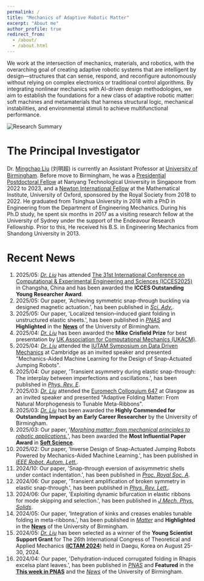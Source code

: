 ```yaml
---
permalink: /
title: "Mechanics of Adaptive Robotic Matter"
excerpt: "About me"
author_profile: true
redirect_from: 
  - /about/
  - /about.html
---
```


We work at the intersection of mechanics, materials, and robotics, with the overarching goal of creating adaptive robotic systems that are intelligent by design—structures that can sense, respond, and reconfigure autonomously without relying on complex electronics or traditional control algorithms. By integrating nonlinear mechanics with AI-driven design methodologies, we aim to establish the foundations for a new class of adaptive robotic matter: soft machines and metamaterials that harness structural logic, mechanical instabilities, and environmental stimuli to achieve multifunctional performance.

![Research Summary](/figures/ResearchSummary_2507.png "Research Summary")

The Principal Investigator
======
Dr. [Mingchao Liu](https://www.birmingham.ac.uk/schools/engineering/mechanical-engineering/people/profile.aspx?ReferenceId=205089) (刘明超) is currently an Assistant Professor at [University of Birmingham](https://intranet.birmingham.ac.uk/index.aspx). Before move to Birmingham, he was a [Presidential Postdoctoral Fellow](https://www.ntu.edu.sg/research/research-careers/presidential-postdoctoral-fellowship-(ppf)) at Nanyang Technological University in Singapore from 2022 to 2023, and a [Newton International Fellow](https://royalsociety.org/grants-schemes-awards/grants/newton-international/) at the Mathematical Institute, University of Oxford, sponsored by the Royal Society from 2018 to 2022. He graduated from Tsinghua University in 2018 with a PhD in Engineering from the Department of Engineering Mechanics. During his Ph.D study, he spent six months in 2017 as a visiting research fellow at the University of Sydney under the support of the Endeavour Research Fellowship. Prior to this, He received his B.S. in Engineering Mechanics from Shandong University in 2013.

Recent News
======
1. 2025/05: [*Dr. Liu*](https://www.birmingham.ac.uk/schools/engineering/mechanical-engineering/people/profile.aspx?ReferenceId=205089&Name=dr-mingchao-liu) has attended [The 31st International Conference on Computational & Experimental Engineering and Sciences (ICCES2025)](https://www.iccesconf.org/) in Changsha, China and has been awarded the **ICCES Outstanding Young Researcher Award**.
1. 2025/05: Our paper, 'Achieving symmetric snap-through buckling via designed magnetic actuation.', has been published in [*Sci. Adv.*](https://www.science.org/doi/10.1126/sciadv.adw1259).
1. 2025/05: Our paper, 'Localized tension–induced giant folding in unstructured elastic sheets.', has been published in [*PNAS*](https://doi.org/10.1073/pnas.2423439122) and **Highlighted** in the [**News**](https://www.birmingham.ac.uk/news/2025/new-discovery-in-localised-pulling-opens-up-opportunities-in-engineering-design) of the University of Birmingham.
1. 2025/04: [*Dr. Liu*](https://www.birmingham.ac.uk/schools/engineering/mechanical-engineering/people/profile.aspx?ReferenceId=205089&Name=dr-mingchao-liu) has been awarded the **Mike Crisfield Prize** for best presentation by [UK Association for Computational Mechanics (UKACM)](https://ukacm.org/).
1. 2025/04: [*Dr. Liu*](https://www.birmingham.ac.uk/schools/engineering/mechanical-engineering/people/profile.aspx?ReferenceId=205089&Name=dr-mingchao-liu) attended the [IUTAM Symposium on Data Driven Mechanics](http://www.iutam-ddm2025.com/) at Cambridge as an invited speaker and presented "Mechanics-Aided Machine Learning for the Design of Snap-Actuated Jumping Robots".
1. 2025/04: Our paper, 'Transient asymmetry during elastic snap-through: The interplay between imperfections and oscillations.', has been published in [*Phys. Rev. E*](https://doi.org/10.1103/PhysRevE.111.045503).
1. 2025/03: [*Dr. Liu*](https://www.birmingham.ac.uk/schools/engineering/mechanical-engineering/people/profile.aspx?ReferenceId=205089&Name=dr-mingchao-liu) attended the [Euromech Colloquium 647](https://647.euromech.org/home/) at Glasgow as an invited speaker and presented "Adaptive Folding Matter: From Natural Morphogenesis to Tunable Meta-Ribbons".
1. 2025/03: [*Dr. Liu*](https://www.birmingham.ac.uk/schools/engineering/mechanical-engineering/people/profile.aspx?ReferenceId=205089&Name=dr-mingchao-liu) has been awarded the **Highly Commended for Outstanding Impact by an Early Career Researcher** by the University of Birmingham.
1. 2025/03: Our paper, '[*Morphing matter: from mechanical principles to robotic applications.*](http://dx.doi.org/10.20517/ss.2023.42)', has been awarded the **Most Influential Paper Award** in [**Soft Science**](https://www.oaepublish.com/news/ss.1069).
1. 2025/02: Our paper, 'Inverse Design of Snap-Actuated Jumping Robots Powered by Mechanics-Aided Machine Learning.', has been published in [*IEEE Robot. Autom. Lett.*](https://ieeexplore.ieee.org/document/10816482).
1. 2024/10: Our paper, 'Snap-through eversion of axisymmetric shells under contact indentation.', has been published in [*Proc. Royal Soc. A*](https://doi.org/10.1098/rspa.2024.0303).
1. 2024/06: Our paper, 'Transient amplification of broken symmetry in elastic snap-through.', has been published in [*Phys. Rev. Lett.*](https://doi.org/10.1103/PhysRevLett.132.267201).
1. 2024/06: Our paper, 'Exploiting dynamic bifurcation in elastic ribbons for mode skipping and selection.', has been published in [*J Mech. Phys. Solids*](https://www.sciencedirect.com/science/article/pii/S002250962400187X).
1. 2024/05: Our paper, 'Integration of kinks and creases enables tunable folding in meta-ribbons.', has been published in [*Matter*](https://www.cell.com/matter/fulltext/S2590-2385(24)00204-2) and **Highlighted** in the [**News**](https://www.birmingham.ac.uk/news/2024/meta-ribbon-an-innovative-foldable-structure-with-tunable-behaviors) of the University of Birmingham.
1. 2024/05: [*Dr. Liu*](https://www.birmingham.ac.uk/schools/engineering/mechanical-engineering/people/profile.aspx?ReferenceId=205089&Name=dr-mingchao-liu) has been selected as a winner of the **Young Scientist Support Grant** for The 26th International Congress of Theoretical and Applied Mechanics ([**ICTAM 2024**](https://www.ictam2024.org/index.php)) held in Daegu, Korea on August 25-30, 2024.
1. 2024/04: Our paper, 'Dehydration-induced corrugated folding in Rhapis excelsa plant leaves.', has been published in [*PNAS*](https://www.pnas.org/doi/10.1073/pnas.2320259121) and **Featured** in the [**This week in PNAS**](https://www.pnas.org/doi/10.1073/iti1724121) and the [*News*](https://www.birmingham.ac.uk/news/2024/plant-leaf-folding-leads-to-nature-inspired-engineering) of the University of Birmingham.

